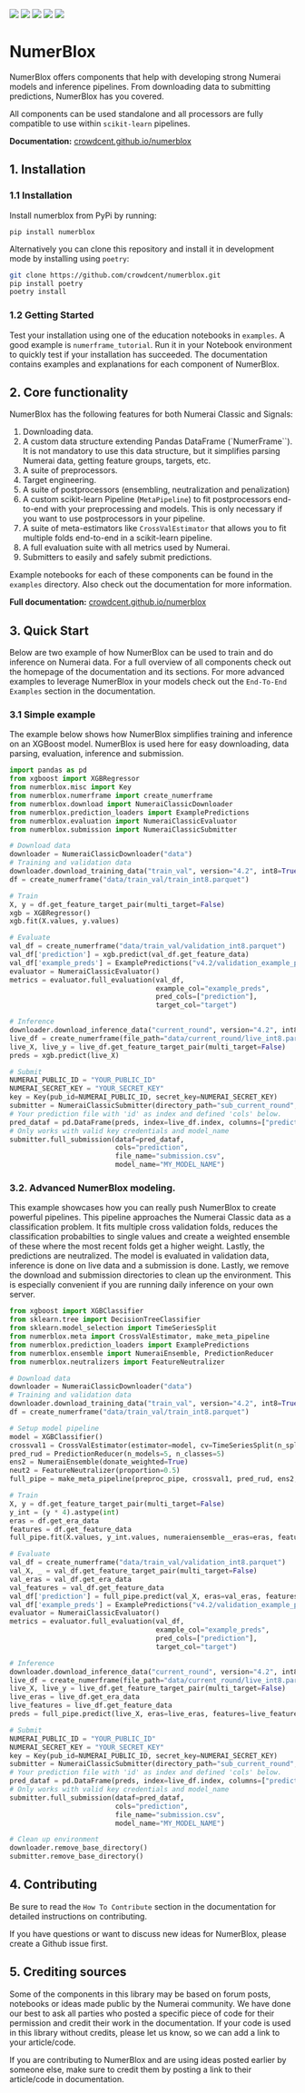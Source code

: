 ![](https://img.shields.io/pypi/v/numerblox.png)
![](https://img.shields.io/pypi/pyversions/numerblox.png)
![](https://img.shields.io/github/contributors/crowdcent/numerblox.png)
![](https://img.shields.io/github/issues-raw/crowdcent/numerblox.png)
![](https://img.shields.io/codecov/c/github/crowdcent/numerblox.png)


# NumerBlox

NumerBlox offers components that help with developing strong Numerai models and inference pipelines. From downloading data to submitting predictions, NumerBlox has you covered.

All components can be used standalone and all processors are fully compatible to use within `scikit-learn` pipelines.  

**Documentation:**
[crowdcent.github.io/numerblox](https://crowdcent.github.io/numerblox)

## 1. Installation

### 1.1 Installation

Install numerblox from PyPi by running:

`pip install numerblox`

Alternatively you can clone this repository and install it in
development mode by installing using `poetry`:

```bash
git clone https://github.com/crowdcent/numerblox.git
pip install poetry
poetry install
```

### 1.2 Getting Started

Test your installation using one of the education notebooks in
`examples`. A good example is `numerframe_tutorial`. Run it in your
Notebook environment to quickly test if your installation has succeeded.
The documentation contains examples and explanations for each component of NumerBlox.

## 2. Core functionality

NumerBlox has the following features for both Numerai Classic and Signals:

1. Downloading data.
2. A custom data structure extending Pandas DataFrame (`NumerFrame``). It is not mandatory to use this data structure, but it simplifies parsing Numerai data, getting feature groups, targets, etc.
3. A suite of preprocessors.
4. Target engineering.
5. A suite of postprocessors (ensembling, neutralization and penalization)
6. A custom scikit-learn Pipeline (`MetaPipeline`) to fit postprocessors end-to-end with your preprocessing and models. This is only necessary if you want to use postprocessors in your pipeline.
7. A suite of meta-estimators like `CrossValEstimator` that allows you to fit multiple folds end-to-end in a scikit-learn pipeline.
8. A full evaluation suite with all metrics used by Numerai.
9. Submitters to easily and safely submit predictions.

Example notebooks for each of these components can be found in the `examples` directory. Also check out the documentation for more information.

**Full documentation:**
[crowdcent.github.io/numerblox](https://crowdcent.github.io/numerblox)


## 3. Quick Start

Below are two example of how NumerBlox can be used to train and do inference on Numerai data. For a full overview of all components check out the homepage of the documentation and its sections. For more advanced examples to leverage NumerBlox in your models check out the `End-To-End Examples` section in the documentation.

### 3.1 Simple example

The example below shows how NumerBlox simplifies training and inference on an XGBoost model.
NumerBlox is used here for easy downloading, data parsing, evaluation, inference and submission.

```python
import pandas as pd
from xgboost import XGBRegressor
from numerblox.misc import Key
from numerblox.numerframe import create_numerframe
from numerblox.download import NumeraiClassicDownloader
from numerblox.prediction_loaders import ExamplePredictions
from numerblox.evaluation import NumeraiClassicEvaluator
from numerblox.submission import NumeraiClassicSubmitter

# Download data
downloader = NumeraiClassicDownloader("data")
# Training and validation data
downloader.download_training_data("train_val", version="4.2", int8=True)
df = create_numerframe("data/train_val/train_int8.parquet")

# Train
X, y = df.get_feature_target_pair(multi_target=False)
xgb = XGBRegressor()
xgb.fit(X.values, y.values)

# Evaluate
val_df = create_numerframe("data/train_val/validation_int8.parquet")
val_df['prediction'] = xgb.predict(val_df.get_feature_data)
val_df['example_preds'] = ExamplePredictions("v4.2/validation_example_preds.parquet").fit_transform(None)['prediction'].values
evaluator = NumeraiClassicEvaluator()
metrics = evaluator.full_evaluation(val_df, 
                                    example_col="example_preds", 
                                    pred_cols=["prediction"], 
                                    target_col="target")

# Inference
downloader.download_inference_data("current_round", version="4.2", int8=True)
live_df = create_numerframe(file_path="data/current_round/live_int8.parquet")
live_X, live_y = live_df.get_feature_target_pair(multi_target=False)
preds = xgb.predict(live_X)

# Submit
NUMERAI_PUBLIC_ID = "YOUR_PUBLIC_ID"
NUMERAI_SECRET_KEY = "YOUR_SECRET_KEY"
key = Key(pub_id=NUMERAI_PUBLIC_ID, secret_key=NUMERAI_SECRET_KEY)
submitter = NumeraiClassicSubmitter(directory_path="sub_current_round", key=key)
# Your prediction file with 'id' as index and defined 'cols' below.
pred_dataf = pd.DataFrame(preds, index=live_df.index, columns=["prediction"])
# Only works with valid key credentials and model_name
submitter.full_submission(dataf=pred_dataf,
                          cols="prediction",
                          file_name="submission.csv",
                          model_name="MY_MODEL_NAME")
```

### 3.2. Advanced NumerBlox modeling.

This example showcases how you can really push NumerBlox to create powerful pipelines. This pipeline approaches the Numerai Classic data as a classification problem. It fits multiple cross validation folds, reduces the classification probabilties to single values and create a weighted ensemble of these where the most recent folds get a higher weight. Lastly, the predictions are neutralized. The model is evaluated in validation data, inference is done on live data and a submission is done.
Lastly, we remove the download and submission directories to clean up the environment. This is especially convenient if you are running daily inference on your own server.

```py
from xgboost import XGBClassifier
from sklearn.tree import DecisionTreeClassifier
from sklearn.model_selection import TimeSeriesSplit
from numerblox.meta import CrossValEstimator, make_meta_pipeline
from numerblox.prediction_loaders import ExamplePredictions
from numerblox.ensemble import NumeraiEnsemble, PredictionReducer
from numerblox.neutralizers import FeatureNeutralizer

# Download data
downloader = NumeraiClassicDownloader("data")
# Training and validation data
downloader.download_training_data("train_val", version="4.2", int8=True)
df = create_numerframe("data/train_val/train_int8.parquet")

# Setup model pipeline
model = XGBClassifier()
crossval1 = CrossValEstimator(estimator=model, cv=TimeSeriesSplit(n_splits=5), predict_func='predict_proba')
pred_rud = PredictionReducer(n_models=5, n_classes=5)
ens2 = NumeraiEnsemble(donate_weighted=True)
neut2 = FeatureNeutralizer(proportion=0.5)
full_pipe = make_meta_pipeline(preproc_pipe, crossval1, pred_rud, ens2, neut2)

# Train
X, y = df.get_feature_target_pair(multi_target=False)
y_int = (y * 4).astype(int)
eras = df.get_era_data
features = df.get_feature_data
full_pipe.fit(X.values, y_int.values, numeraiensemble__eras=eras, featureneutralizer__eras=eras, featureneutralizer__features=features)

# Evaluate
val_df = create_numerframe("data/train_val/validation_int8.parquet")
val_X, _ = val_df.get_feature_target_pair(multi_target=False)
val_eras = val_df.get_era_data
val_features = val_df.get_feature_data
val_df['prediction'] = full_pipe.predict(val_X, eras=val_eras, features=val_features)
val_df['example_preds'] = ExamplePredictions("v4.2/validation_example_preds.parquet").fit_transform(None)['prediction'].values
evaluator = NumeraiClassicEvaluator()
metrics = evaluator.full_evaluation(val_df, 
                                    example_col="example_preds", 
                                    pred_cols=["prediction"], 
                                    target_col="target")

# Inference
downloader.download_inference_data("current_round", version="4.2", int8=True)
live_df = create_numerframe(file_path="data/current_round/live_int8.parquet")
live_X, live_y = live_df.get_feature_target_pair(multi_target=False)
live_eras = live_df.get_era_data
live_features = live_df.get_feature_data
preds = full_pipe.predict(live_X, eras=live_eras, features=live_features)

# Submit
NUMERAI_PUBLIC_ID = "YOUR_PUBLIC_ID"
NUMERAI_SECRET_KEY = "YOUR_SECRET_KEY"
key = Key(pub_id=NUMERAI_PUBLIC_ID, secret_key=NUMERAI_SECRET_KEY)
submitter = NumeraiClassicSubmitter(directory_path="sub_current_round", key=key)
# Your prediction file with 'id' as index and defined 'cols' below.
pred_dataf = pd.DataFrame(preds, index=live_df.index, columns=["prediction"])
# Only works with valid key credentials and model_name
submitter.full_submission(dataf=pred_dataf,
                          cols="prediction",
                          file_name="submission.csv",
                          model_name="MY_MODEL_NAME")

# Clean up environment
downloader.remove_base_directory()
submitter.remove_base_directory()
```


## 4. Contributing

Be sure to read the `How To Contribute` section in the documentation for detailed instructions on
contributing.

If you have questions or want to discuss new ideas for NumerBlox,
please create a Github issue first.

## 5. Crediting sources

Some of the components in this library may be based on forum posts,
notebooks or ideas made public by the Numerai community. We have done
our best to ask all parties who posted a specific piece of code for
their permission and credit their work in the documentation. If your
code is used in this library without credits, please let us know, so we
can add a link to your article/code.

If you are contributing to NumerBlox and are using ideas posted
earlier by someone else, make sure to credit them by posting a link to
their article/code in documentation.
